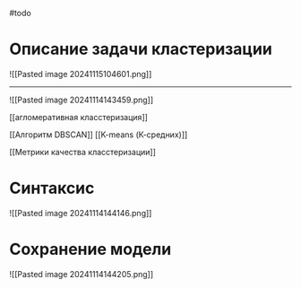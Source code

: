 #todo 

# Описание задачи кластеризации
![[Pasted image 20241115104601.png]]

---

![[Pasted image 20241114143459.png]]

[[агломеративная класстеризация]]

[[Алгоритм DBSCAN]]
[[K-means (К-средних)]]

[[Метрики качества класстеризации]]

# Синтаксис

![[Pasted image 20241114144146.png]]

# Сохранение модели

![[Pasted image 20241114144205.png]]

